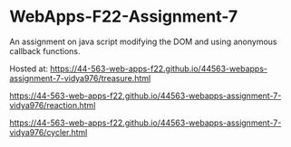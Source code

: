 # WebApps-F22-Assignment-7
An assignment on java script modifying the DOM and using anonymous callback functions.

Hosted at: 
 <https://44-563-web-apps-f22.github.io/44563-webapps-assignment-7-vidya976/treasure.html>

<https://44-563-web-apps-f22.github.io/44563-webapps-assignment-7-vidya976/reaction.html>

<https://44-563-web-apps-f22.github.io/44563-webapps-assignment-7-vidya976/cycler.html>